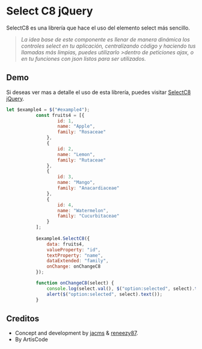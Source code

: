 # Select C8 jQuery

SelectC8 es una librería que hace el uso del elemento select más sencillo.

>*La idea base de este componente es llenar de manera dinámica los controles select en tu aplicación, centralizando código y haciendo tus llamadas más limpias, puedes utilizarlo >dentro de peticiones ajax, o en tu funciones con json listos para ser utilizados.*

## Demo
Si deseas ver mas a detalle el uso de esta librería, puedes visitar  [SelectC8 jQuery](https://jacms.github.io/Select-C8-jQuery/).

 ``` javascript
let $example4 = $("#example4");
            const fruits4 = [{
                    id: 1,
                    name: "Apple",
                    family: "Rosaceae"
                },
                {
                    id: 2,
                    name: "Lemon",
                    family: "Rutaceae"
                },
                {
                    id: 3,
                    name: "Mango",
                    family: "Anacardiaceae"
                },
                {
                    id: 4,
                    name: "Watermelon",
                    family: "Cucurbitaceae"
                }
            ];
            
            $example4.SelectC8({
                data: fruits4,
                valueProperty: "id",
                textProperty: "name",
                dataExtended: "family",
                onChange: onChangeC8
            });

            function onChangeC8(select) {
                console.log(select.val(), $("option:selected", select).text(), $("option:selected", select).data("extended"));
                alert($("option:selected", select).text());
            }
```

## Creditos
* Concept and development by [jacms](https://github.com/jacms) & [reneezy87](https://github.com/Reneezy87).
* By ArtisCode